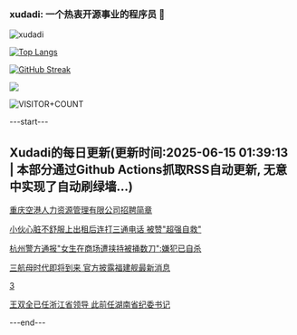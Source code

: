 ### xudadi: 一个热衷开源事业的程序员 👋

![xudadi](https://github-readme-stats-git-masterorgs-github-readme-stats-team.vercel.app/api?username=xudadi)

[![Top Langs](https://github-readme-stats.vercel.app/api/top-langs/?username=xudadi)](https://github.com/anuraghazra/github-readme-stats)

[![GitHub Streak](https://streak-stats.demolab.com?user=xudadi&locale=zh_Hans)](https://git.io/streak-stats)

![](https://raw.githubusercontent.com/xudadi/xudadi/main/assets/github-contribution-grid-snake.svg)

![VISITOR+COUNT](https://komarev.com/ghpvc/?username=xudadi&label=VISITOR+COUNT)


---start---

## Xudadi的每日更新(更新时间:2025-06-15 01:39:13 | 本部分通过Github Actions抓取RSS自动更新, 无意中实现了自动刷绿墙...)

[重庆空港人力资源管理有限公司招聘简章](https://www.gongkaoleida.com/article/2451464)

[小伙心脏不舒服上出租后连打三通电话 被赞"超强自救"](https://m.163.com/news/article/K214CTRM05345ARG.html)

[杭州警方通报"女生在商场遭挟持被捅数刀":嫌犯已自杀](https://m.163.com/news/article/K21LOV1R0514R9OJ.html)

[三航母时代即将到来 官方披露福建舰最新消息](https://m.163.com/news/article/K21ELPBH051482MP.html)

[3](https://m.163.com/touch/news/sub/domestic)

[王双全已任浙江省领导 此前任湖南省纪委书记](https://m.163.com/news/article/K21FD7C80530JPVV.html)

---end---
